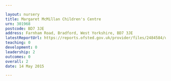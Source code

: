 ```yaml
---

layout: nursery
title: Margaret McMillan Children's Centre
urn: 301968
postcode: BD7 3JE
address: Farnham Road, Bradford, West Yorkshire, BD7 3JE
latestReportUrl: https://reports.ofsted.gov.uk/provider/files/2484584/urn/301968.pdf
teaching: 0
development: 0
leadership: 2
outcomes: 0
overall: 2
date: 14 May 2015

---
```

